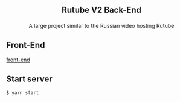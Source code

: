 <h2 align="center">

Rutube V2 Back-End
</h2>


<p align="center">A large project similar to the Russian video hosting Rutube



## Front-End


[front-end](https://github.com/Bodyuser/rutube-v2_front)



## Start server


```bash
$ yarn start

```
